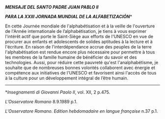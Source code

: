 ***MENSAJE DEL SANTO PADRE JUAN PABLO II***

***PARA LA XXIII JORNADA MUNDIAL DE LA ALFABETIZACIÓN****

En cette Journée mondiale de l'alphabétisation et à la veille de l'ouverture de l'Année internationale de l’alphabétisation, je tiens à vous exprimer l'intérêt actif que porte le Saint-Siège aux efforts de l'UNESCO en vue de procurer aux enfants et adolescents de solides aptitudes à la lecture et à l'écriture. En raison de l'interdépendance accrue des peuples de la terre l'alphabétisation est rendue encore plus nécessaire pour permettre à tous les membres de la famille humaine de bénéficier du savoir et des technologies. Aussi, pour réduire cette pauvreté qu'est l'analphabétisme, je souhaite que de nombreuses bonnes volontés collaborent avec énergie et compétence aux initiatives de l'UNESCO et favorisent ainsi l'accès de tous à la culture pour un développement intégral de l’être humain.

* * *

**Insegnamenti di Giovanni Paolo II*, vol. XII, 2 p.475.

*L'Osservatore Romano* 8.9.1989 p.1.

*L'Osservatore Romano. Edition hebdomadaire en langue française* n.37 p.1.